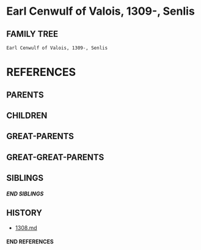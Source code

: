 # Earl Cenwulf of Valois, 1309-, Senlis

## FAMILY TREE
```
Earl Cenwulf of Valois, 1309-, Senlis
```


# REFERENCES

## PARENTS 

## CHILDREN 


## GREAT-PARENTS 


## GREAT-GREAT-PARENTS 

## SIBLINGS

##### END SIBLINGS  
## HISTORY
* [1308.md](../h/1308.md)

#### END REFERENCES
